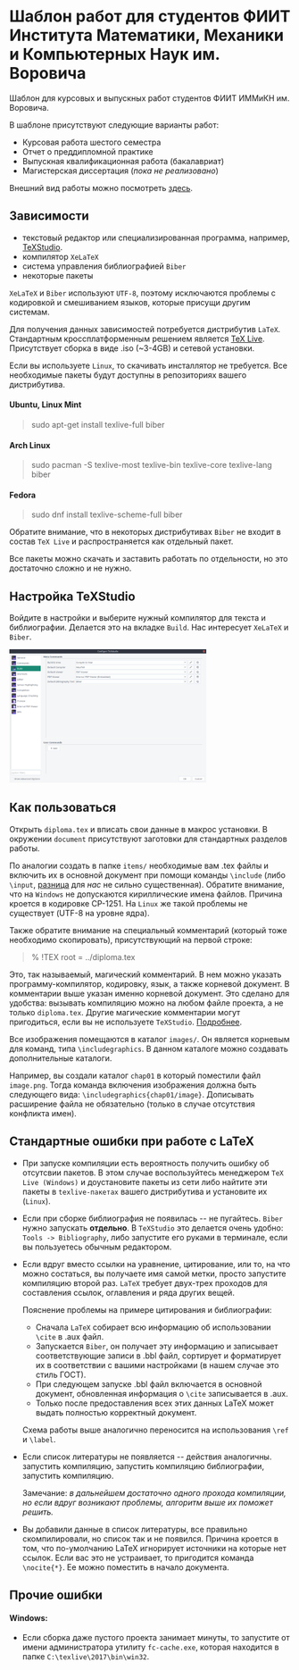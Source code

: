 # Шаблон работ для студентов ФИИТ Института Математики, Механики и Компьютерных Наук им. Воровича

Шаблон для курсовых и выпускных работ студентов ФИИТ ИММиКН им. Воровича.

В шаблоне присутствуют следующие варианты работ:
* Курсовая работа шестого семестра
* Отчет о преддипломной практике
* Выпускная квалификационная работа (бакалавриат)
* Магистерская диссертация (_пока не реализовано_)

Внешний вид работы можно посмотреть [здесь](https://github.com/sanyarnd/sfedu-mmcs-latex-thesis-template/blob/master/diploma.pdf).



## Зависимости

* текстовый редактор или специализированная программа, например, [TeXStudio](https://www.texstudio.org/).
* компилятор `XeLaTeX`
* система управления библиографией `Biber`
* некоторые пакеты

`XeLaTeX` и `Biber` используют `UTF-8`, поэтому исключаются проблемы с кодировкой и смешиванием языков, которые присущи другим системам.

Для получения данных зависимостей потребуется дистрибутив `LaTeX`.
Стандартным кроссплатформенным решением является [TeX Live](https://www.tug.org/texlive/). Присутствует сборка в виде .iso (~3-4GB) и сетевой установки.

Если вы используете `Linux`, то скачивать инсталлятор не требуется. Все необходимые пакеты будут доступны в репозиториях вашего дистрибутива.
#### Ubuntu, Linux Mint
> sudo apt-get install texlive-full biber
#### Arch Linux
> sudo pacman -S texlive-most texlive-bin texlive-core texlive-lang biber
#### Fedora
> sudo dnf install texlive-scheme-full biber

Обратите внимание, что в некоторых дистрибутивах `Biber` не входит в состав `TeX Live` и распространяется как отдельный пакет.

Все пакеты можно скачать и заставить работать по отдельности, но это достаточно сложно и не нужно.



## Настройка TeXStudio

Войдите в настройки и выберите нужный компилятор для текста и библиографии. Делается это на вкладке `Build`. Нас интересует `XeLaTeX` и `Biber`.

<!-- ![Настройки](./images/settings.png) -->
<img src="./images/settings.png" width="70%">



## Как пользоваться

Открыть `diploma.tex` и вписать свои данные в макрос установки. В окружении `document` присутствуют заготовки для стандартных разделов работы.

По аналогии создать в папке `items/` необходимые вам .tex файлы и включить их в основной документ при помощи команды `\include` (либо `\input`, [разница](https://tex.stackexchange.com/a/32058/72742) для _нас_ не сильно существенная). Обратите внимание, что на `Windows` не допускаются кириллические имена файлов. Причина кроется в кодировке CP-1251. На `Linux` же такой проблемы не существует (UTF-8 на уровне ядра).

Также обратите внимание на специальный комментарий (который тоже необходимо скопировать), присутствующий на первой строке:

> % !TEX root = ../diploma.tex

Это, так называемый, магический комментарий. В нем можно указать программу-компилятор, кодировку, язык, а также корневой документ. В комментарии выше указан именно корневой документ. Это сделано для удобства: вызывать компиляцию можно на любом файле проекта, а не только `diploma.tex`. Другие магические комментарии могут пригодиться, если вы не используете `TeXStudio`. [Подробнее](https://www.texdev.net/2011/03/24/texworks-magic-comments/).

Все изображения помещаются в каталог `images/`. Он является корневым для команд, типа `\includegraphics`. В данном каталоге можно создавать дополнительные каталоги.

Например, вы создали каталог `chap01` в который поместили файл `image.png`. Тогда команда включения изображения должна быть следующего вида: `\includegraphics{chap01/image}`. Дописывать расширение файла не обязательно (только в случае отсутствия конфликта имен).



## Стандартные ошибки при работе с LaTeX

* При запуске компиляции есть вероятность получить ошибку об отсутсвии пакетов. В этом случае воспользуйтесь менеджером `TeX Live (Windows)` и доустановите пакеты из сети либо найтите эти пакеты в `texlive-пакетах` вашего дистрибутива и установите их (`Linux`).

* Если при сборке библиография не появилась -- не пугайтесь. `Biber` нужно запускать **отдельно**. В `TeXStudio` это делается очень удобно: `Tools -> Bibliography`, либо запустите его руками в терминале, если вы пользуетесь обычным редактором.

* Если вдруг вместо ссылки на уравнение, цитирование, или то, на что можно состаться, вы получаете имя самой метки, просто запустите компиляцию второй раз. `LaTeX` требует двух-трех проходов для составления ссылок, оглавления и ряда других вещей.

    Пояснение проблемы на примере цитирования и библиографии:
    + Сначала `LaTeX` собирает всю информацию об использовании `\cite` в .aux файл.
    + Запускается `Biber`, он получает эту информацию и записывает соответствующие записи в .bbl файл, сортирует и форматирует их в соответствии с вашими настройками (в нашем случае это стиль ГОСТ).
    + При следующем запуске .bbl файл включается в основной документ, обновленная информация о `\cite` записывается в .aux.
    + Только после предоставления всех этих данных LaTeX может выдать полностью корректный документ.

    Схема работы выше аналогично переносится на использования `\ref` и `\label`.

* Если список литературы не появляется -- действия аналогичны. запустить компиляцию, запустить компиляцию библиографии, запустить компиляцию.

    Замечание: _в дальнейшем достаточно одного прохода компиляции, но если вдруг возникают проблемы, алгоритм выше их поможет решить._

* Вы добавили данные в список литературы, все правильно скомпилировали, но список так и не появился. Причина кроется в том, что по-умолчанию LaTeX игнорирует источники на которые нет ссылок. Если вас это не устраивает, то пригодится команда `\nocite{*}`. Ее можно поместить в начало документа.



## Прочие ошибки

#### Windows:
* Если сборка даже пустого проекта занимает минуты, то запустите от имени администратора утилиту `fc-cache.exe`, которая находится в папке `C:\texlive\2017\bin\win32`.
